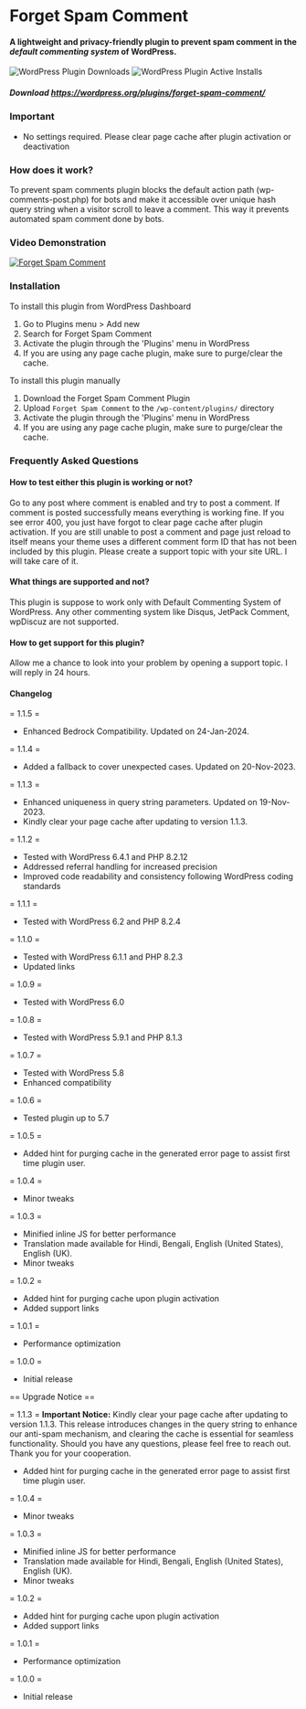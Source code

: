 # Forget Spam Comment

#### A lightweight and privacy-friendly plugin to prevent spam comment in the *default commenting system* of WordPress.

![WordPress Plugin Downloads](https://img.shields.io/wordpress/plugin/dd/forget-spam-comment?&color=00796b&style=for-the-badge&labelColor=da3900&cacheSeconds=300) ![WordPress Plugin Active Installs](https://img.shields.io/wordpress/plugin/installs/forget-spam-comment?style=for-the-badge&labelColor=da3900&cacheSeconds=300&&color=00796b)

##### Download https://wordpress.org/plugins/forget-spam-comment/

### Important
* No settings required. Please clear page cache after plugin activation or deactivation

### How does it work? 
To prevent spam comments plugin blocks the default action path (wp-comments-post.php) for bots and make it accessible over unique hash query string when a visitor scroll to leave a comment. This way it prevents automated spam comment done by bots.

### Video Demonstration 

[![Forget Spam Comment](https://i.imgur.com/RhxL0Ba.png)](https://www.youtube.com/watch?v=uwIfk08GSwk)

### Installation 

To install this plugin from WordPress Dashboard

1. Go to Plugins menu > Add new
1. Search for Forget Spam Comment
1. Activate the plugin through the 'Plugins' menu in WordPress
1. If you are using any page cache plugin, make sure to purge/clear the cache.

To install this plugin manually

1. Download the Forget Spam Comment Plugin
1. Upload `Forget Spam Comment` to the `/wp-content/plugins/` directory
1. Activate the plugin through the 'Plugins' menu in WordPress
1. If you are using any page cache plugin, make sure to purge/clear the cache.

### Frequently Asked Questions

#### How to test either this plugin is working or not? 
Go to any post where comment is enabled and try to post a comment. If comment is posted successfully means everything is working fine. If you see error 400, you just have forgot to clear page cache after plugin activation. If you are still unable to post a comment and page just reload to itself means your theme uses a different comment form ID that has not been included by this plugin. Please create a support topic with your site URL. I will take care of it.

####  What things are supported and not? 
This plugin is suppose to work only with Default Commenting System of WordPress. Any other commenting system like Disqus, JetPack Comment, wpDiscuz are not supported. 

####  How to get support for this plugin?
Allow me a chance to look into your problem by opening a support topic. I will reply in 24 hours.

#### Changelog

= 1.1.5 =
* Enhanced Bedrock Compatibility. Updated on 24-Jan-2024.

= 1.1.4 =
* Added a fallback to cover unexpected cases. Updated on 20-Nov-2023.

= 1.1.3 =
* Enhanced uniqueness in query string parameters. Updated on 19-Nov-2023.
* Kindly clear your page cache after updating to version 1.1.3.

= 1.1.2 =
* Tested with WordPress 6.4.1 and PHP 8.2.12
* Addressed referral handling for increased precision
* Improved code readability and consistency following WordPress coding standards

= 1.1.1 =
* Tested with WordPress 6.2 and PHP 8.2.4

= 1.1.0 =
* Tested with WordPress 6.1.1 and PHP 8.2.3
* Updated links

= 1.0.9 =
* Tested with WordPress 6.0

= 1.0.8 =
* Tested with WordPress 5.9.1 and PHP 8.1.3

= 1.0.7 =
* Tested with WordPress 5.8
* Enhanced compatibility

= 1.0.6 =
* Tested plugin up to 5.7

= 1.0.5 =
* Added hint for purging cache in the generated error page to assist first time plugin user.

= 1.0.4 =
* Minor tweaks

= 1.0.3 =
* Minified inline JS for better performance
* Translation made available for Hindi, Bengali, English (United States), English (UK).
* Minor tweaks 

= 1.0.2 =
* Added hint for purging cache upon plugin activation
* Added support links

= 1.0.1 =
* Performance optimization

= 1.0.0 =
* Initial release

== Upgrade Notice ==

= 1.1.3 =
**Important Notice:** Kindly clear your page cache after updating to version 1.1.3. This release introduces changes in the query string to enhance our anti-spam mechanism, and clearing the cache is essential for seamless functionality. Should you have any questions, please feel free to reach out. Thank you for your cooperation.
* Added hint for purging cache in the generated error page to assist first time plugin user.

= 1.0.4 =
* Minor tweaks

= 1.0.3 =
* Minified inline JS for better performance
* Translation made available for Hindi, Bengali, English (United States), English (UK).
* Minor tweaks 

= 1.0.2 =
* Added hint for purging cache upon plugin activation
* Added support links

= 1.0.1 =
* Performance optimization

= 1.0.0 =
* Initial release
